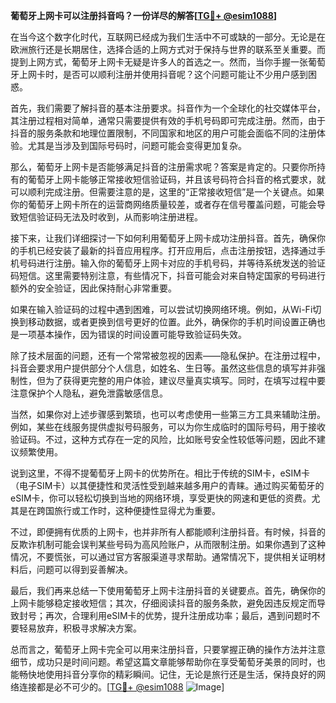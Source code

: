 **葡萄牙上网卡可以注册抖音吗？一份详尽的解答[[TG💪+ @esim1088](https://t.me/s/esim1088)]**

在当今这个数字化时代，互联网已经成为我们生活中不可或缺的一部分。无论是在欧洲旅行还是长期居住，选择合适的上网方式对于保持与世界的联系至关重要。而提到上网方式，葡萄牙上网卡无疑是许多人的首选之一。然而，当你手握一张葡萄牙上网卡时，是否可以顺利注册并使用抖音呢？这个问题可能让不少用户感到困惑。

首先，我们需要了解抖音的基本注册要求。抖音作为一个全球化的社交媒体平台，其注册过程相对简单，通常只需要提供有效的手机号码即可完成注册。然而，由于抖音的服务条款和地理位置限制，不同国家和地区的用户可能会面临不同的注册体验。尤其是当涉及到国际号码时，问题可能会变得更加复杂。

那么，葡萄牙上网卡是否能够满足抖音的注册需求呢？答案是肯定的。只要你所持有的葡萄牙上网卡能够正常接收短信验证码，并且该号码符合抖音的格式要求，就可以顺利完成注册。但需要注意的是，这里的“正常接收短信”是一个关键点。如果你的葡萄牙上网卡所在的运营商网络质量较差，或者存在信号覆盖问题，可能会导致短信验证码无法及时收到，从而影响注册进程。

接下来，让我们详细探讨一下如何利用葡萄牙上网卡成功注册抖音。首先，确保你的手机已经安装了最新的抖音应用程序。打开应用后，点击注册按钮，选择通过手机号码进行注册。输入你的葡萄牙上网卡对应的手机号码，并等待系统发送的验证码短信。这里需要特别注意，有些情况下，抖音可能会对来自特定国家的号码进行额外的安全验证，因此保持耐心非常重要。

如果在输入验证码的过程中遇到困难，可以尝试切换网络环境。例如，从Wi-Fi切换到移动数据，或者更换到信号更好的位置。此外，确保你的手机时间设置正确也是一项基本操作，因为错误的时间设置可能导致验证码失效。

除了技术层面的问题，还有一个常常被忽视的因素——隐私保护。在注册过程中，抖音会要求用户提供部分个人信息，如姓名、生日等。虽然这些信息的填写并非强制性，但为了获得更完整的用户体验，建议尽量真实填写。同时，在填写过程中要注意保护个人隐私，避免泄露敏感信息。

当然，如果你对上述步骤感到繁琐，也可以考虑使用一些第三方工具来辅助注册。例如，某些在线服务提供虚拟号码服务，可以为你生成临时的国际号码，用于接收验证码。不过，这种方式存在一定的风险，比如账号安全性较低等问题，因此不建议频繁使用。

说到这里，不得不提葡萄牙上网卡的优势所在。相比于传统的SIM卡，eSIM卡（电子SIM卡）以其便捷性和灵活性受到越来越多用户的青睐。通过购买葡萄牙的eSIM卡，你可以轻松切换到当地的网络环境，享受更快的网速和更低的资费。尤其是在跨国旅行或工作时，这种便捷性显得尤为重要。

不过，即便拥有优质的上网卡，也并非所有人都能顺利注册抖音。有时候，抖音的反欺诈机制可能会误判某些号码为高风险账户，从而限制注册。如果你遇到了这种情况，不要慌张，可以通过官方客服渠道寻求帮助。通常情况下，提供相关证明材料后，问题可以得到妥善解决。

最后，我们再来总结一下使用葡萄牙上网卡注册抖音的关键要点。首先，确保你的上网卡能够稳定接收短信；其次，仔细阅读抖音的服务条款，避免因违反规定而导致封号；再次，合理利用eSIM卡的优势，提升注册成功率；最后，遇到问题时不要轻易放弃，积极寻求解决方案。

总而言之，葡萄牙上网卡完全可以用来注册抖音，只要掌握正确的操作方法并注意细节，成功只是时间问题。希望这篇文章能够帮助你在享受葡萄牙美景的同时，也能畅快地使用抖音分享你的精彩瞬间。记住，无论是旅行还是生活，保持良好的网络连接都是必不可少的。[[TG💪+ @esim1088](https://t.me/s/esim1088) ![Image](https://i.postimg.cc/4NQfJmqS/Snipaste-2025-05-13-00-14-12.png)]